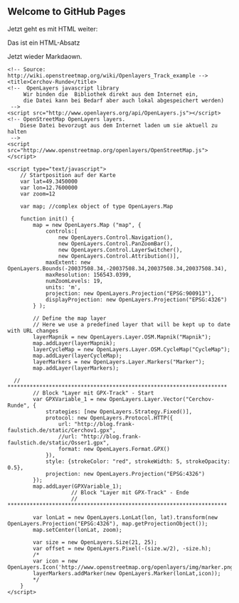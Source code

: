 ## Welcome to GitHub Pages

Jetzt geht es mit HTML weiter:

<p>Das ist ein HTML-Absatz</p>

Jetzt wieder Markdaown.

	<!-- Source: http://wiki.openstreetmap.org/wiki/Openlayers_Track_example -->
	<title>Cerchov-Runde</title>
	<!--  OpenLayers javascript library
	 	 Wir binden die  Bibliothek direkt aus dem Internet ein, 
	 	 die Datei kann bei Bedarf aber auch lokal abgespeichert werden)
	 -->
	<script src="http://www.openlayers.org/api/OpenLayers.js"></script>
	<!-- OpenStreetMap OpenLayers layers.
		Diese Datei bevorzugt aus dem Internet laden um sie aktuell zu halten 
	 -->
	<script src="http://www.openstreetmap.org/openlayers/OpenStreetMap.js"></script>
 
	<script type="text/javascript">
		// Startposition auf der Karte
		var lat=49.3450000
		var lon=12.7600000
		var zoom=12
 
		var map; //complex object of type OpenLayers.Map
 
		function init() {
			map = new OpenLayers.Map ("map", {
				controls:[
					new OpenLayers.Control.Navigation(),
					new OpenLayers.Control.PanZoomBar(),
					new OpenLayers.Control.LayerSwitcher(),
					new OpenLayers.Control.Attribution()],
				maxExtent: new OpenLayers.Bounds(-20037508.34,-20037508.34,20037508.34,20037508.34),
				maxResolution: 156543.0399,
				numZoomLevels: 19,
				units: 'm',
				projection: new OpenLayers.Projection("EPSG:900913"),
				displayProjection: new OpenLayers.Projection("EPSG:4326")
			} );
 
			// Define the map layer
			// Here we use a predefined layer that will be kept up to date with URL changes
			layerMapnik = new OpenLayers.Layer.OSM.Mapnik("Mapnik");
			map.addLayer(layerMapnik);
			layerCycleMap = new OpenLayers.Layer.OSM.CycleMap("CycleMap");
			map.addLayer(layerCycleMap);
			layerMarkers = new OpenLayers.Layer.Markers("Marker");
			map.addLayer(layerMarkers);
 
      // *********************************************************************
			// Block "Layer mit GPX-Track" - Start
			var GPXVariable_1 = new OpenLayers.Layer.Vector("Cerchov-Runde", {
				strategies: [new OpenLayers.Strategy.Fixed()],
				protocol: new OpenLayers.Protocol.HTTP({
					url: "http://blog.frank-faulstich.de/static/Cerchov1.gpx",
					//url: "http://blog.frank-faulstich.de/static/Osser1.gpx",
					format: new OpenLayers.Format.GPX()
				}),
				style: {strokeColor: "red", strokeWidth: 5, strokeOpacity: 0.5},
				projection: new OpenLayers.Projection("EPSG:4326")
			});
			map.addLayer(GPXVariable_1);
                        // Block "Layer mit GPX-Track" - Ende
                        // *********************************************************************
 
			var lonLat = new OpenLayers.LonLat(lon, lat).transform(new OpenLayers.Projection("EPSG:4326"), map.getProjectionObject());
			map.setCenter(lonLat, zoom);
 
			var size = new OpenLayers.Size(21, 25);
			var offset = new OpenLayers.Pixel(-(size.w/2), -size.h);
			/*
			var icon = new OpenLayers.Icon('http://www.openstreetmap.org/openlayers/img/marker.png',size,offset);
			layerMarkers.addMarker(new OpenLayers.Marker(lonLat,icon));
			*/
		}
	</script>
 
</head>
<!-- body.onload is called once the page is loaded (call the 'init' function) -->
<body onload="init();">
	<!-- define a DIV into which the map will appear. Make it take up the whole window -->
	<div style="width:100%; height:100%" id="map"></div>


